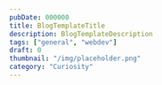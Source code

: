 ```yaml
---
pubDate: 000000
title: BlogTemplateTitle
description: BlogTemplateDescription
tags: ["general", "webdev"]
draft: 0
thumbnail: "/img/placeholder.png" 
category: "Curiosity"
---
```

